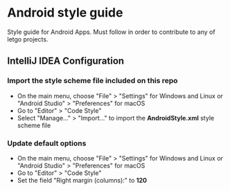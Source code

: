 # Android style guide
Style guide for Android Apps. Must follow in order to contribute to any of letgo projects.

## IntelliJ IDEA Configuration

### Import the style scheme file included on this repo
* On the main menu, choose "File" > "Settings" for Windows and Linux or "Android Studio" > "Preferences" for macOS
* Go to "Editor" > "Code Style"
* Select "Manage..." > "Import..." to import the **AndroidStyle.xml** style scheme file

### Update default options
* On the main menu, choose "File" > "Settings" for Windows and Linux or "Android Studio" > "Preferences" for macOS
* Go to "Editor" > "Code Style"
* Set the field "Right margin (columns):" to **120**
